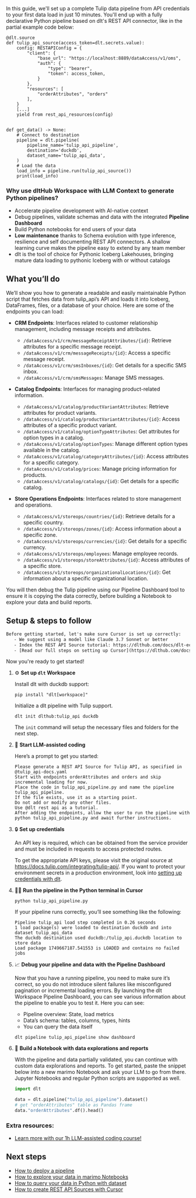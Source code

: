 In this guide, we'll set up a complete Tulip data pipeline from API credentials to your first data load in just 10 minutes. You'll end up with a fully declarative Python pipeline based on dlt's REST API connector, like in the partial example code below:

```python-outcome
@dlt.source
def tulip_api_source(access_token=dlt.secrets.value):
    config: RESTAPIConfig = {
        "client": {
            "base_url": "https://localhost:8889/dataAccess/v1/oms",
            "auth": {
                "type": "bearer",
                "token": access_token,
            }
        },
        "resources": [
            "orderAttributes", "orders"
        ],
    }
    [...]
    yield from rest_api_resources(config)


def get_data() -> None:
    # Connect to destination
    pipeline = dlt.pipeline(
        pipeline_name='tulip_api_pipeline',
        destination='duckdb',
        dataset_name='tulip_api_data', 
    )
    # Load the data
    load_info = pipeline.run(tulip_api_source())
    print(load_info) 
```

### Why use dltHub Workspace with LLM Context to generate Python pipelines?

- Accelerate pipeline development with AI-native context
- Debug pipelines, validate schemas and data with the integrated **Pipeline Dashboard**
- Build Python notebooks for end users of your data
- **Low maintenance** thanks to Schema evolution with type inference, resilience and self documenting REST API connectors. A shallow learning curve makes the pipeline easy to extend by any team member
- dlt is the tool of choice for Pythonic Iceberg Lakehouses, bringing mature data loading to pythonic Iceberg with or without catalogs

## What you’ll do

We’ll show you how to generate a readable and easily maintainable Python script that fetches data from tulip_api’s API and loads it into Iceberg, DataFrames, files, or a database of your choice. Here are some of the endpoints you can load:

- **CRM Endpoints**: Interfaces related to customer relationship management, including message receipts and attributes.
  - `/dataAccess/v1/crm/messageReceiptAttributes/{id}`: Retrieve attributes for a specific message receipt.
  - `/dataAccess/v1/crm/messageReceipts/{id}`: Access a specific message receipt.
  - `/dataAccess/v1/crm/smsInboxes/{id}`: Get details for a specific SMS inbox.
  - `/dataAccess/v1/crm/smsMessages`: Manage SMS messages.

- **Catalog Endpoints**: Interfaces for managing product-related information.
  - `/dataAccess/v1/catalog/productVariantAttributes`: Retrieve attributes for product variants.
  - `/dataAccess/v1/catalog/productVariantAttributes/{id}`: Access attributes of a specific product variant.
  - `/dataAccess/v1/catalog/optionTypeAttributes`: Get attributes for option types in a catalog.
  - `/dataAccess/v1/catalog/optionTypes`: Manage different option types available in the catalog.
  - `/dataAccess/v1/catalog/categoryAttributes/{id}`: Access attributes for a specific category.
  - `/dataAccess/v1/catalog/prices`: Manage pricing information for products.
  - `/dataAccess/v1/catalog/catalogs/{id}`: Get details for a specific catalog.

- **Store Operations Endpoints**: Interfaces related to store management and operations.
  - `/dataAccess/v1/storeops/countries/{id}`: Retrieve details for a specific country.
  - `/dataAccess/v1/storeops/zones/{id}`: Access information about a specific zone.
  - `/dataAccess/v1/storeops/currencies/{id}`: Get details for a specific currency.
  - `/dataAccess/v1/storeops/employees`: Manage employee records.
  - `/dataAccess/v1/storeops/storeAttributes/{id}`: Access attributes of a specific store.
  - `/dataAccess/v1/storeops/organizationalLocations/{id}`: Get information about a specific organizational location.

You will then debug the Tulip pipeline using our Pipeline Dashboard tool to ensure it is copying the data correctly, before building a Notebook to explore your data and build reports.

## Setup & steps to follow

```default
Before getting started, let's make sure Cursor is set up correctly:
   - We suggest using a model like Claude 3.7 Sonnet or better
   - Index the REST API Source tutorial: https://dlthub.com/docs/dlt-ecosystem/verified-sources/rest_api/ and add it to context as **@dlt rest api**
   - [Read our full steps on setting up Cursor](https://dlthub.com/docs/dlt-ecosystem/llm-tooling/cursor-restapi#23-configuring-cursor-with-documentation)
```

Now you're ready to get started!

1. ⚙️ **Set up `dlt` Workspace**
    
    Install dlt with duckdb support:
    ```shell
    pip install "dlt[workspace]"
    ```

    Initialize a dlt pipeline with Tulip support.
    ```shell
    dlt init dlthub:tulip_api duckdb
    ```

    The `init` command will setup the necessary files and folders for the next step.
    
2. 🤠 **Start LLM-assisted coding**
    
    Here’s a prompt to get you started:
    
    ```prompt
    Please generate a REST API Source for Tulip API, as specified in @tulip_api-docs.yaml 
    Start with endpoints orderAttributes and orders and skip incremental loading for now. 
    Place the code in tulip_api_pipeline.py and name the pipeline tulip_api_pipeline. 
    If the file exists, use it as a starting point. 
    Do not add or modify any other files. 
    Use @dlt rest api as a tutorial. 
    After adding the endpoints, allow the user to run the pipeline with python tulip_api_pipeline.py and await further instructions.
    ```

    
3. 🔒 **Set up credentials** 
    
    An API key is required, which can be obtained from the service provider and must be included in requests to access protected routes.
    
    To get the appropriate API keys, please visit the original source at https://docs.tulip.com/integrating/tulip-api/.
    If you want to protect your environment secrets in a production environment, look into [setting up credentials with dlt](https://dlthub.com/docs/walkthroughs/add_credentials).
    
4. 🏃‍♀️ **Run the pipeline in the Python terminal in Cursor**
    
    ```shell
    python tulip_api_pipeline.py
    ```
    
    If your pipeline runs correctly, you’ll see something like the following:
    
    ```shell
    Pipeline tulip_api load step completed in 0.26 seconds
    1 load package(s) were loaded to destination duckdb and into dataset tulip_api_data
    The duckdb destination used duckdb:/tulip_api.duckdb location to store data
    Load package 1749667187.541553 is LOADED and contains no failed jobs
    ```
    
5. 📈 **Debug your pipeline and data with the Pipeline Dashboard**

    Now that you have a running pipeline, you need to make sure it’s correct, so you do not introduce silent failures like misconfigured pagination or incremental loading errors. By launching the dlt Workspace Pipeline Dashboard, you can see various information about the pipeline to enable you to test it. Here you can see:
    - Pipeline overview: State, load metrics
    - Data’s schema: tables, columns, types, hints
    - You can query the data itself
    
    ```shell
    dlt pipeline tulip_api_pipeline show dashboard
    ```
    
6. 🐍 **Build a Notebook with data explorations and reports**

    With the pipeline and data partially validated, you can continue with custom data explorations and reports. To get started, paste the snippet below into a new marimo Notebook and ask your LLM to go from there. Jupyter Notebooks and regular Python scripts are supported as well.

    
    ```python
    import dlt

   data = dlt.pipeline("tulip_api_pipeline").dataset()
   # get "orderAttributes" table as Pandas frame
   data."orderAttributes".df().head()
    ```

### Extra resources:

- [Learn more with our 1h LLM-assisted coding course!](https://www.youtube.com/watch?v=GGid70rnJuM)

## Next steps

- [How to deploy a pipeline](https://dlthub.com/docs/walkthroughs/deploy-a-pipeline)
- [How to explore your data in marimo Notebooks](https://dlthub.com/docs/general-usage/dataset-access/marimo)
- [How to query your data in Python with dataset](https://dlthub.com/docs/general-usage/dataset-access/dataset)
- [How to create REST API Sources with Cursor](https://dlthub.com/docs/dlt-ecosystem/llm-tooling/cursor-restapi)

